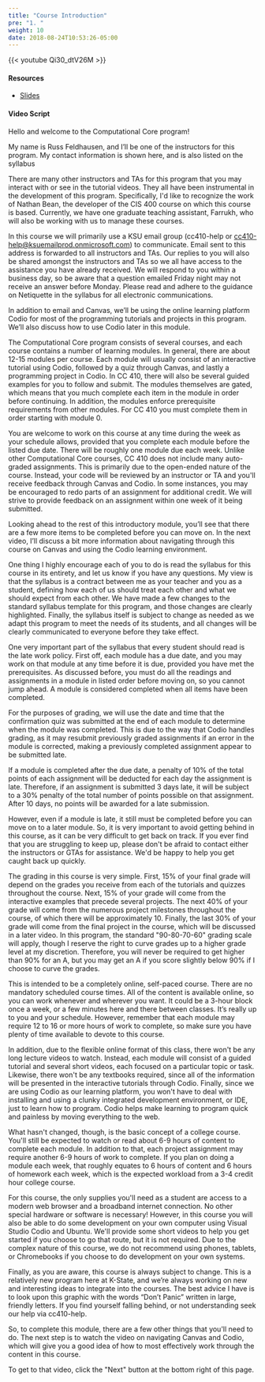 ```yaml
---
title: "Course Introduction"
pre: "1. "
weight: 10
date: 2018-08-24T10:53:26-05:00
---
```


{{< youtube Qi30_dtV26M >}}

#### Resources

* <a href="../slides-fall2021" target="_blank">Slides</a>

#### Video Script

Hello and welcome to the Computational Core program!

My name is Russ Feldhausen, and I’ll be one of the instructors for this program. My contact information is shown here, and is also listed on the syllabus

There are many other instructors and TAs for this program that you may interact with or see in the tutorial videos. They all have been instrumental in the development of this program. Specifically, I'd like to recognize the work of Nathan Bean, the developer of the CIS 400 course on which this course is based. Currently, we have one graduate teaching assistant, Farrukh, who will also be working with us to manage these courses.

In this course we will primarily use a KSU email group (cc410-help or cc410-help@ksuemailprod.onmicrosoft.com) to communicate. Email sent to this address is forwarded to all instructors and TAs.  Our replies to you will also be shared amongst the instructors and TAs so we all have access to the assistance you have already received. We will respond to you within a business day, so be aware that a question emailed Friday night may not receive an answer before Monday. Please read and adhere to the guidance on Netiquette in the syllabus for all electronic communications.

In addition to email and Canvas, we’ll be using the online learning platform Codio for most of the programming tutorials and projects in this program. We’ll also discuss how to use Codio later in this module.

The Computational Core program consists of several courses, and each course contains a number of learning modules. In general, there are about 12-15 modules per course. Each module will usually consist of an interactive tutorial using Codio, followed by a quiz through Canvas, and lastly a programming project in Codio. In CC 410, there will also be several guided examples for you to follow and submit. The modules themselves are gated, which means that you much complete each item in the module in order before continuing. In addition, the modules enforce prerequisite requirements from other modules. For CC 410 you must complete them in order starting with module 0.

You are welcome to work on this course at any time during the week as your schedule allows, provided that you complete each module before the listed due date. There will be roughly one module due each week. Unlike other Computational Core courses, CC 410 does not include many auto-graded assignments. This is primarily due to the open-ended nature of the course. Instead, your code will be reviewed by an instructor or TA and you'll receive feedback through Canvas and Codio. In some instances, you may be encouraged to redo parts of an assignment for additional credit. We will strive to provide feedback on an assignment within one week of it being submitted. 

Looking ahead to the rest of this introductory module, you’ll see that there are a few more items to be completed before you can move on. In the next video, I’ll discuss a bit more information about navigating through this course on Canvas and using the Codio learning environment.

One thing I highly encourage each of you to do is read the syllabus for this course in its entirety, and let us know if you have any questions. My view is that the syllabus is a contract between me as your teacher and you as a student, defining how each of us should treat each other and what we should expect from each other. We have made a few changes to the standard syllabus template for this program, and those changes are clearly highlighted. Finally, the syllabus itself is subject to change as needed as we adapt this program to meet the needs of its students, and all changes will be clearly communicated to everyone before they take effect.

One very important part of the syllabus that every student should read is the late work policy. First off, each module has a due date, and you may work on that module at any time before it is due, provided you have met the prerequisites. As discussed before, you must do all the readings and assignments in a module in listed order before moving on, so you cannot jump ahead. A module is considered completed when all items have been completed.

For the purposes of grading, we will use the date and time that the confirmation quiz was submitted at the end of each module to determine when the module was completed. This is due to the way that Codio handles grading, as it may resubmit previously graded assignments if an error in the module is corrected, making a previously completed assignment appear to be submitted late.

If a module is completed after the due date, a penalty of 10% of the total points of each assignment will be deducted for each day the assignment is late. Therefore, if an assignment is submitted 3 days late, it will be subject to a 30% penalty of the total number of points possible on that assignment. After 10 days, no points will be awarded for a late submission.

However, even if a module is late, it still must be completed before you can move on to a later module. So, it is very important to avoid getting behind in this course, as it can be very difficult to get back on track. If you ever find that you are struggling to keep up, please don't be afraid to contact either the instructors or GTAs for assistance. We'd be happy to help you get caught back up quickly.

The grading in this course is very simple. First, 15% of your final grade will depend on the grades you receive from each of the tutorials and quizzes throughout the course. Next, 15% of your grade will come from the interactive examples that precede several projects. The next 40% of your grade will come from the numerous project milestones throughout the course, of which there will be approximately 10. Finally, the last 30% of your grade will come from the final project in the course, which will be discussed in a later video. In this program, the standard "90-80-70-60" grading scale will apply, though I reserve the right to curve grades up to a higher grade level at my discretion. Therefore, you will never be required to get higher than 90% for an A, but you may get an A if you score slightly below 90% if I choose to curve the grades.

This is intended to be a completely online, self-paced course. There are no mandatory scheduled course times. All of the content is available online, so you can work whenever and wherever you want. It could be a 3-hour block once a week, or a few minutes here and there between classes. It’s really up to you and your schedule. However, remember that each module may require 12 to 16 or more hours of work to complete, so make sure you have plenty of time available to devote to this course.

In addition, due to the flexible online format of this class, there won't be any long lecture videos to watch. Instead, each module will consist of a guided tutorial and several short videos, each focused on a particular topic or task. Likewise, there won't be any textbooks required, since all of the information will be presented in the interactive tutorials through Codio. Finally, since we are using Codio as our learning platform, you won't have to deal with installing and using a clunky integrated development environment, or IDE, just to learn how to program. Codio helps make learning to program quick and painless by moving everything to the web.

What hasn't changed, though, is the basic concept of a college course. You'll still be expected to watch or read about 6-9 hours of content to complete each module. In addition to that, each project assignment may require another 6-9 hours of work to complete. If you plan on doing a module each week, that roughly equates to 6 hours of content and 6 hours of homework each week, which is the expected workload from a 3-4 credit hour college course.

For this course, the only supplies you'll need as a student are access to a modern web browser and a broadband internet connection. No other special hardware or software is necessary! However, in this course you will also be able to do some development on your own computer using Visual Studio Codio and Ubuntu. We'll provide some short videos to help you get started if you choose to go that route, but it is not required. Due to the complex nature of this course, we do not recommend using phones, tablets, or Chromebooks if you choose to do development on your own systems. 

Finally, as you are aware, this course is always subject to change. This is a relatively new program here at K-State, and we’re always working on new and interesting ideas to integrate into the courses. The best advice I have is to look upon this graphic with the words “Don’t Panic” written in large, friendly letters.  If you find yourself falling behind, or not understanding seek our help via cc410-help.

So, to complete this module, there are a few other things that you'll need to do. The next step is to watch the video on navigating Canvas and Codio, which will give you a good idea of how to most effectively work through the content in this course.

To get to that video, click the "Next" button at the bottom right of this page.
